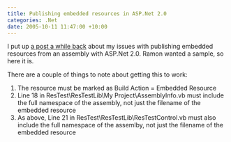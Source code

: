 ```yaml
---
title: Publishing embedded resources in ASP.Net 2.0
categories: .Net
date: 2005-10-11 11:47:00 +10:00
---
```


I put up [a post a while back][0] about my issues with publishing embedded resources from an assembly with ASP.Net 2.0. Ramon wanted a sample, so here it is.

There are a couple of things to note about getting this to work:

1. The resource must be marked as Build Action = Embedded Resource
1. Line 18 in ResTest\ResTestLib\My Project\AssemblyInfo.vb must include the full namespace of the assembly, not just the filename of the embedded resource
1. As above, Line 21 in ResTest\ResTestLib\ResTestControl.vb must also include the full namespace of the assemlby, not just the filename of the embedded resource

[0]: /2005/08/14/when-a-bug-isn-t-a-bug-but-still-requires-a-workaround/